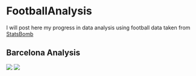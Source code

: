 # FootballAnalysis
I will post here my progress in data analysis using football data taken from [StatsBomb](https://github.com/statsbomb/open-data)

## Barcelona Analysis

![]("images/goal_difference.png")
![]("images/scatter_goals.png")
